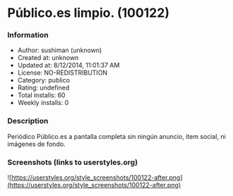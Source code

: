 # Público.es limpio. (100122)

### Information
- Author: sushiman (unknown)
- Created at: unknown
- Updated at: 8/12/2014, 11:01:37 AM
- License: NO-REDISTRIBUTION
- Category: publico
- Rating: undefined
- Total installs: 60
- Weekly installs: 0


### Description
Periódico Público.es a pantalla completa sin ningún anuncio, item social, ni imágenes de fondo.


### Screenshots (links to userstyles.org)
![https://userstyles.org/style_screenshots/100122-after.png](https://userstyles.org/style_screenshots/100122-after.png)


